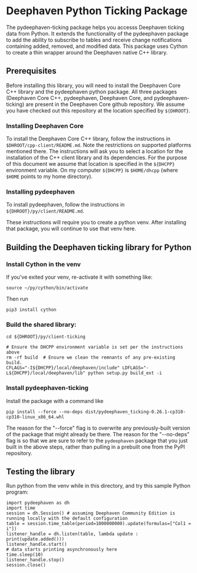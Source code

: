 # Deephaven Python Ticking Package

The pydeephaven-ticking package helps you accesss Deephaven ticking data from Python. It extends
the functionality of the pydeephaven package to add the ability to subscribe to tables and receive
change notifications containing added, removed, and modified data. This package uses Cython to
create a thin wrapper around the Deephaven native C++ library.

## Prerequisites

Before installing this library, you will need to install the Deephaven Core C++ library and the
pydeephaven python package. All three packages (Deephaven Core C++, pydeephaven, Deephaven Core,
and pydeephaven-ticking) are present in the Deephaven Core github repository. We assume you
have checked out this repository at the location specified by `${DHROOT}`.

### Installing Deephaven Core

To install the Deephaven Core C++ library, follow the instructions in `$DHROOT/cpp-client/README.md`.
Note the restrictions on supported platforms mentioned there. The instructions will ask you to
select a location for the installation of the C++ client library and its dependencies.  For the
purpose of this document we assume that location is specified in the `${DHCPP}` environment
variable.  On my computer `${DHCPP}` is `$HOME/dhcpp` (where `$HOME` points to my home directory).

### Installing pydeephaven

To install pydeephaven, follow the instructions in `${DHROOT}/py/client/README.md`.

These instructions will require you to create a python venv. After installing that package,
you will continue to use that venv here.


## Building the Deephaven ticking library for Python

### Install Cython in the venv

If you've exited your venv, re-activate it with something like:
```
source ~/py/cython/bin/activate
```

Then run 
```
pip3 install cython
```

### Build the shared library:

```
cd ${DHROOT}/py/client-ticking
```

```
# Ensure the DHCPP environment variable is set per the instructions above
rm -rf build  # Ensure we clean the remnants of any pre-existing build.
CFLAGS="-I${DHCPP}/local/deephaven/include" LDFLAGS="-L${DHCPP}/local/deephaven/lib" python setup.py build_ext -i
```

### Install pydeephaven-ticking

Install the package with a command like

```
pip install --force --no-deps dist/pydeephaven_ticking-0.26.1-cp310-cp310-linux_x86_64.whl 
```

The reason for the "--force" flag is to overwrite any previously-built version of the package that
might already be there. The reason for the "--no-deps" flag is so that we are sure to refer to the
`pydeephaven` package that you just built in the above steps, rather than pulling in a prebuilt
one from the PyPI repository.

## Testing the library

Run python from the venv while in this directory, and try this sample Python program:

```
import pydeephaven as dh
import time
session = dh.Session() # assuming Deephaven Community Edition is running locally with the default configuration
table = session.time_table(period=1000000000).update(formulas=["Col1 = i"])
listener_handle = dh.listen(table, lambda update : print(update.added()))
listener_handle.start()
# data starts printing asynchronously here
time.sleep(10)
listener_handle.stop()
session.close()
```
